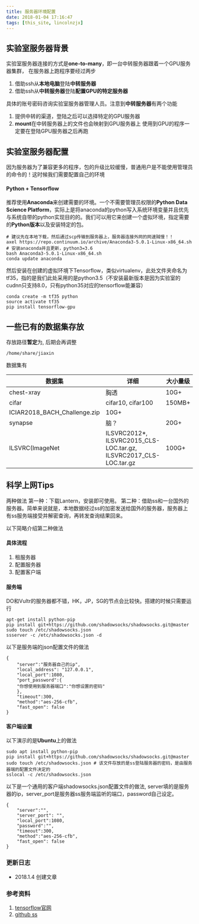 ```yaml
---
title: 服务器环境配置
date: 2018-01-04 17:16:47
tags: [this_site, lincolnzjx]
---
```


## 实验室服务器背景
实验室服务器连接的方式是**one-to-many**，即一台中转服务器跟着一个GPU服务器集群， 在服务器上跑程序要经过两步
1. 借助ssh从**本地电脑**登陆**中转服务器**
2. 借助ssh从**中转服务器**登陆**配置GPU的特定服务器**

具体的账号密码咨询实验室服务器管理人员。注意到**中转服务器**有两个功能
1. 提供中转的渠道，登陆之后可以选择特定的GPU服务器
2. **mount**在中转服务器上的文件也会映射到GPU服务器上
使用到GPU的程序一定要在登陆GPU服务器之后再跑

## 实验室服务器配置
因为服务器为了兼容更多的程序，包的升级比较缓慢，普通用户是不能使用管理员的命令的！这时候我们需要配置自己的环境

#### Python + Tensorflow
推荐使用**Anaconda**来创建需要的环境。一个不需要管理员权限的**Python Data Science Platform**，实际上是将anaconda的python写入系统环境变量并且优先与系统自带的python实现目的的。我们可以用它来创建一个虚拟环境，指定需要的**Python版本**以及安装特定的包。

```
# 建议先在本地下载，然后通过scp传输到服务器上，服务器连接外网的网速贼慢！！
axel https://repo.continuum.io/archive/Anaconda3-5.0.1-Linux-x86_64.sh
# 安装anaconda并且更新，python3=3.6
bash Anaconda3-5.0.1-Linux-x86_64.sh
conda update anaconda
```

然后安装在创建的虚拟环境下Tensorflow，类似virtualenv，此处文件夹命名为tf35，指的是我们此处采用的是python3.5（不安装最新版本是因为实验室的cudnn只支持8.0，只有python35对应的tensorflow能兼容）

```
conda create -m tf35 python
source activate tf35
pip install tensorflow-gpu
```

## 一些已有的数据集存放
存放路径**暂定**为, 后期会再调整
```
/home/share/jiaxin
```

数据集有 

| 数据集 | 详细 |  大小量级 | 
| --- | --- |  --- |
| chest-xray | 胸透 | 10G+ |
| cifar | cifar10, cifar100 | 150MB+ | 
| ICIAR2018_BACH_Challenge.zip | 10G+ |
| synapse | 脑？ | 20G+ |
| ILSVRC(ImageNet | ILSVRC2012\*, ILSVRC2015_CLS-LOC.tar.gz, ILSVRC2017_CLS-LOC.tar.gz | 100G+ |

## 科学上网Tips
两种做法
第一种：下载Lantern，安装即可使用。
第二种：借助ss和一台国外的服务器。简单来说就是，本地数据经过ss的加密发送给国外的服务器，服务器上有ss服务端接受并解密查询，再转发查询结果回来。

以下简略介绍第二种做法

#### 具体流程
1. 租服务器
2. 配置服务器
3. 配置客户端

#### 服务端
DO和Vultr的服务器都不错，HK，JP，SG的节点会比较快。搭建的时候只需要运行

```
apt-get install python-pip
pip install git+https://github.com/shadowsocks/shadowsocks.git@master
sudo touch /etc/shadowsocks.json 
ssserver -c /etc/shadowsocks.json -d

```

以下是服务端的json配置文件的做法

```
{
    "server":"服务器自己的ip",
    "local_address": "127.0.0.1",
    "local_port":1080,
    "port_password":{
	"你想使用到服务器端口":"你想设置的密码"
    },
    "timeout":300,
    "method":"aes-256-cfb",
    "fast_open": false
}
```
#### 客户端设置
以下演示的是**Ubuntu**上的做法

```
sudo apt install python-pip
pip install git+https://github.com/shadowsocks/shadowsocks.git@master
sudo touch /etc/shadowsocks.json # 该文件存放的是ss登陆服务器的密码，是由服务器端的配置文件决定的
sslocal -c /etc/shadowsocks.json
```

以下是一个通用的客户端shadowsocks.json配置文件的做法, server填的是服务器的ip，server_port是服务器ss服务端监听的端口，password自己设定。

```
{
    "server":"",
    "server_port": "",
    "local_port":1080,
    "password":"",
    "timeout":300,
    "method":"aes-256-cfb",
    "fast_open": false
}
```

### 更新日志
* 2018.1.4 创建文章

### 参考资料
1. [tensorflow官网](https://www.tensorflow.org/install/install_linux#installing_with_anaconda)
2. [github ss](不能说)


